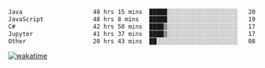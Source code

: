 <!--START_SECTION:waka-->

```txt
Java                    48 hrs 15 mins  █████░░░░░░░░░░░░░░░░░░░░   20.01 %
JavaScript              48 hrs 8 mins   █████░░░░░░░░░░░░░░░░░░░░   19.96 %
C#                      42 hrs 58 mins  ████▒░░░░░░░░░░░░░░░░░░░░   17.82 %
Jupyter                 41 hrs 37 mins  ████▒░░░░░░░░░░░░░░░░░░░░   17.26 %
Other                   20 hrs 43 mins  ██░░░░░░░░░░░░░░░░░░░░░░░   08.59 %
```

<!--END_SECTION:waka-->
[![wakatime](https://wakatime.com/badge/user/6c2f442e-41b4-42e3-bc06-d5d8203ad1da.svg)](https://wakatime.com/@6c2f442e-41b4-42e3-bc06-d5d8203ad1da)
